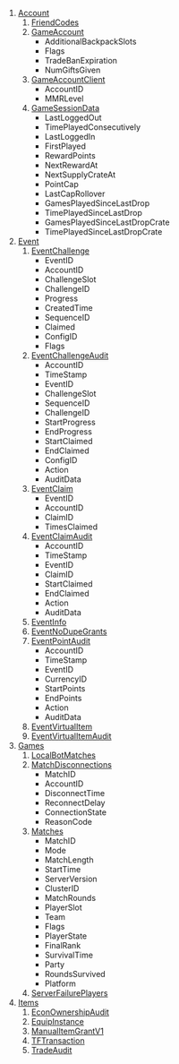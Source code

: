 1. [Account](https://steamcommunity.com/my/gcpd/1046930?category=Account)
    1. [FriendCodes](https://steamcommunity.com/my/gcpd/1046930?category=Account&tab=FriendCodes)
    2. [GameAccount](https://steamcommunity.com/my/gcpd/1046930?category=Account&tab=GameAccount)
        * AdditionalBackpackSlots
        * Flags
        * TradeBanExpiration
        * NumGiftsGiven
    3. [GameAccountClient](https://steamcommunity.com/my/gcpd/1046930?category=Account&tab=GameAccountClient)
        * AccountID
        * MMRLevel
    4. [GameSessionData](https://steamcommunity.com/my/gcpd/1046930?category=Account&tab=GameSessionData)
        * LastLoggedOut
        * TimePlayedConsecutively
        * LastLoggedIn
        * FirstPlayed
        * RewardPoints
        * NextRewardAt
        * NextSupplyCrateAt
        * PointCap
        * LastCapRollover
        * GamesPlayedSinceLastDrop
        * TimePlayedSinceLastDrop
        * GamesPlayedSinceLastDropCrate
        * TimePlayedSinceLastDropCrate
2. [Event](https://steamcommunity.com/my/gcpd/1046930?category=Event)
    1. [EventChallenge](https://steamcommunity.com/my/gcpd/1046930?category=Event&tab=EventChallenge)
        * EventID
        * AccountID
        * ChallengeSlot
        * ChallengeID
        * Progress
        * CreatedTime
        * SequenceID
        * Claimed
        * ConfigID
        * Flags
    2. [EventChallengeAudit](https://steamcommunity.com/my/gcpd/1046930?category=Event&tab=EventChallengeAudit)
        * AccountID
        * TimeStamp
        * EventID
        * ChallengeSlot
        * SequenceID
        * ChallengeID
        * StartProgress
        * EndProgress
        * StartClaimed
        * EndClaimed
        * ConfigID
        * Action
        * AuditData
    3. [EventClaim](https://steamcommunity.com/my/gcpd/1046930?category=Event&tab=EventClaim)
        * EventID
        * AccountID
        * ClaimID
        * TimesClaimed
    4. [EventClaimAudit](https://steamcommunity.com/my/gcpd/1046930?category=Event&tab=EventClaimAudit)
        * AccountID
        * TimeStamp
        * EventID
        * ClaimID
        * StartClaimed
        * EndClaimed
        * Action
        * AuditData
    5. [EventInfo](https://steamcommunity.com/my/gcpd/1046930?category=Event&tab=EventInfo)
    6. [EventNoDupeGrants](https://steamcommunity.com/my/gcpd/1046930?category=Event&tab=EventNoDupeGrants)
    7. [EventPointAudit](https://steamcommunity.com/my/gcpd/1046930?category=Event&tab=EventPointAudit)
        * AccountID
        * TimeStamp
        * EventID
        * CurrencyID
        * StartPoints
        * EndPoints
        * Action
        * AuditData
    8. [EventVirtualItem](https://steamcommunity.com/my/gcpd/1046930?category=Event&tab=EventVirtualItem)
    9. [EventVirtualItemAudit](https://steamcommunity.com/my/gcpd/1046930?category=Event&tab=EventVirtualItemAudit)
3. [Games](https://steamcommunity.com/my/gcpd/1046930?category=Games)
    1. [LocalBotMatches](https://steamcommunity.com/my/gcpd/1046930?category=Games&tab=LocalBotMatches)
    2. [MatchDisconnections](https://steamcommunity.com/my/gcpd/1046930?category=Games&tab=MatchDisconnections)
        * MatchID
        * AccountID
        * DisconnectTime
        * ReconnectDelay
        * ConnectionState
        * ReasonCode
    3. [Matches](https://steamcommunity.com/my/gcpd/1046930?category=Games&tab=Matches)
        * MatchID
        * Mode
        * MatchLength
        * StartTime
        * ServerVersion
        * ClusterID
        * MatchRounds
        * PlayerSlot
        * Team
        * Flags
        * PlayerState
        * FinalRank
        * SurvivalTime
        * Party
        * RoundsSurvived
        * Platform
    4. [ServerFailurePlayers](https://steamcommunity.com/my/gcpd/1046930?category=Games&tab=ServerFailurePlayers)
4. [Items](https://steamcommunity.com/my/gcpd/1046930?category=Items)
    1. [EconOwnershipAudit](https://steamcommunity.com/my/gcpd/1046930?category=Items&tab=EconOwnershipAudit)
    2. [EquipInstance](https://steamcommunity.com/my/gcpd/1046930?category=Items&tab=EquipInstance)
    3. [ManualItemGrantV1](https://steamcommunity.com/my/gcpd/1046930?category=Items&tab=ManualItemGrantV1)
    4. [TFTransaction](https://steamcommunity.com/my/gcpd/1046930?category=Items&tab=TFTransaction)
    5. [TradeAudit](https://steamcommunity.com/my/gcpd/1046930?category=Items&tab=TradeAudit)

